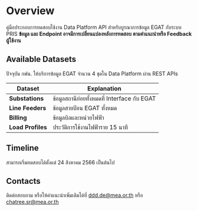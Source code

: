 # Overview

คู่มือประกอบการทดสอบใช้งาน Data Platform API สำหรับบูรณาการข้อมูล EGAT กับระบบ PRIS __ข้อมูล และ Endpoint อาจมีการเปลี่ยนแปลงหลังการทดสอบ ตามคำแนะนำหรือ Feedback ผู้ใช้งาน__

## Available Datasets

ปัจจุบัน กฟน. ให้บริการข้อมูล EGAT จำนวน 4 ชุดใน Data Platform ผ่าน REST APIs

| Dataset           | Explanation                                  |
|-------------------|----------------------------------------------|
| __Substations__   | ข้อมูลสถานีย่อยทั้งหมดที่ Interface กับ EGAT |
| __Line Feeders__  | ข้อมูลสายป้อน EGAT ทั้งหมด                   |
| __Billing__       | ข้อมูลบิลและหน่วยไฟฟ้า                       |
| __Load Profiles__ | ประวัติการใช้งานไฟฟ้าราย 15 นาที             |


## Timeline

สามารถเริ่มทดสอบได้ตั้งแต่ 24 สิงหาคม 2566 เป็นต้นไป

## Contacts

ติดต่อสอบถาม หรือให้คำแนะนำเพิ่มเติมได้ที่ [ddd.de@mea.or.th](mailto:ddd.de@mea.or.th) หรือ [chatree.sr@mea.or.th](mailto:chatree.sr@mea.or.th)
